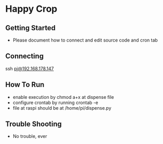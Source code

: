 # Happy Crop

## Getting Started

- Please document how to connect and edit source code and cron tab

##  Connecting
ssh pi@192.168.178.147

## How To Run
- enable execution by chmod a+x at dispense file
- configure crontab by running crontab -e
- file at raspi should be at /home/pi/dispense.py


## Trouble Shooting

- No trouble, ever

